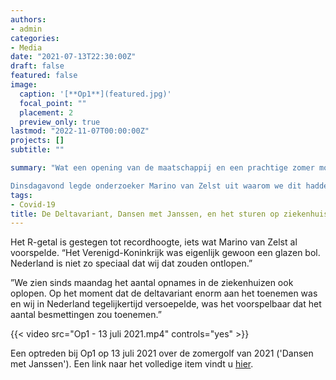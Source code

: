 ```yaml
---
authors:
- admin
categories:
- Media
date: "2021-07-13T22:30:00Z"
draft: false
featured: false
image:
  caption: '[**Op1**](featured.jpg)'
  focal_point: ""
  placement: 2
  preview_only: true
lastmod: "2022-11-07T00:00:00Z"
projects: []
subtitle: ""

summary: "Wat een opening van de maatschappij en een prachtige zomer moest worden, resulteerde in een explosie van coronabesmettingen. Dinsdag maakte het RIVM bekend dat het reproductiegetal tot boven de 2 is gestegen, zo hoog is het getal al ruim een jaar niet geweest.

Dinsdagavond legde onderzoeker Marino van Zelst uit waarom we dit hadden kunnen zien aankomen. Viroloog Anne Wensing vertelde over de enorme stijging van de besmettingen. Kamerlid Attje Kuiken wil dat de coronamaatregelen weer worden aangescherpt en Frank Oostdam van ANVR vertelt of we nog wel onbezorgd op vakantie kunnen."
tags:
- Covid-19
title: De Deltavariant, Dansen met Janssen, en het sturen op ziekenhuiscapaciteit (Op1)
---
```


Het R-getal is gestegen tot recordhoogte, iets wat Marino van Zelst al voorspelde. “Het Verenigd-Koninkrijk was eigenlijk gewoon een glazen bol. Nederland is niet zo speciaal dat wij dat zouden ontlopen.”

”We zien sinds maandag het aantal opnames in de ziekenhuizen ook oplopen. Op het moment dat de deltavariant enorm aan het toenemen was en wij in Nederland tegelijkertijd versoepelde, was het voorspelbaar dat het aantal besmettingen zou toenemen.”

{{< video src="Op1 - 13 juli 2021.mp4" controls="yes" >}}

Een optreden bij Op1 op 13 juli 2021 over de zomergolf van 2021 ('Dansen met Janssen'). Een link naar het volledige item vindt u [hier](https://www.npostart.nl/marino-van-zelst-anne-wensing-attje-kuiken-en-frank-oostdam-over-het-enorme-aantal-coronabesmettingen/13-07-2021/POMS_BV_16578541).

